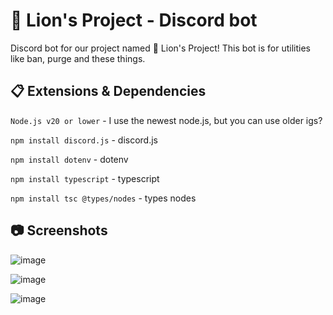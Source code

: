 # 🦁 Lion's Project - Discord bot

Discord bot for our project named 🦁 Lion's Project! This bot is for utilities like ban, purge and these things.

## 📋 Extensions & Dependencies

`Node.js v20 or lower` - I use the newest node.js, but you can use older igs?

`npm install discord.js` - discord.js

`npm install dotenv` - dotenv

`npm install typescript` - typescript

`npm install tsc @types/nodes` - types nodes

## 📷 Screenshots

![image](https://github.com/L0stedMrlion/lionsproject-dsbot/assets/87368344/4e7f157c-5948-44c3-b44b-507c3fd1101b) 

![image](https://github.com/L0stedMrlion/lionsproject-dsbot/assets/87368344/edf82bd8-b929-4607-b593-6c0e69774ece) 

![image](https://github.com/L0stedMrlion/lionsproject-dsbot/assets/87368344/2a085b9e-045f-4452-8b4d-50c0ef03b0c8)